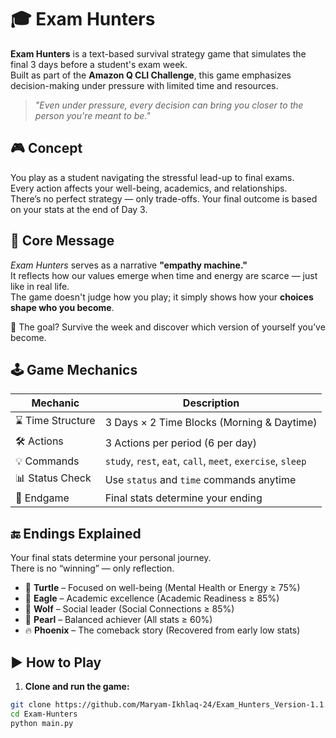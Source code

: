 # 🎓 Exam Hunters

**Exam Hunters** is a text-based survival strategy game that simulates the final 3 days before a student's exam week.  
Built as part of the **Amazon Q CLI Challenge**, this game emphasizes decision-making under pressure with limited time and resources.

> *"Even under pressure, every decision can bring you closer to the person you're meant to be."*

## 🎮 Concept

You play as a student navigating the stressful lead-up to final exams.  
Every action affects your well-being, academics, and relationships.  
There’s no perfect strategy — only trade-offs. Your final outcome is based on your stats at the end of Day 3.

## 🧠 Core Message

*Exam Hunters* serves as a narrative **"empathy machine."**  
It reflects how our values emerge when time and energy are scarce — just like in real life.  
The game doesn't judge how you play; it simply shows how your **choices shape who you become**.

🎯 The goal? Survive the week and discover which version of yourself you’ve become.

## 🕹️ Game Mechanics

| Mechanic         | Description                                                 |
|------------------|-------------------------------------------------------------|
| ⌛ Time Structure | 3 Days × 2 Time Blocks (Morning & Daytime)                  |
| 🛠️ Actions       | 3 Actions per period (6 per day)                            |
| 💡 Commands      | `study`, `rest`, `eat`, `call`, `meet`, `exercise`, `sleep` |
| 📊 Status Check  | Use `status` and `time` commands anytime                    |
| 🎯 Endgame       | Final stats determine your ending                           |

## 🔚 Endings Explained

Your final stats determine your personal journey.  
There is no “winning” — only reflection.

- 🐢 **Turtle** – Focused on well-being (Mental Health or Energy ≥ 75%)
- 🦅 **Eagle** – Academic excellence (Academic Readiness ≥ 85%)
- 🐺 **Wolf** – Social leader (Social Connections ≥ 85%)
- 💎 **Pearl** – Balanced achiever (All stats ≥ 60%)
- 🔥 **Phoenix** – The comeback story (Recovered from early low stats)

## ▶️ How to Play

1. **Clone and run the game:**

```bash
git clone https://github.com/Maryam-Ikhlaq-24/Exam_Hunters_Version-1.1.git
cd Exam-Hunters
python main.py
